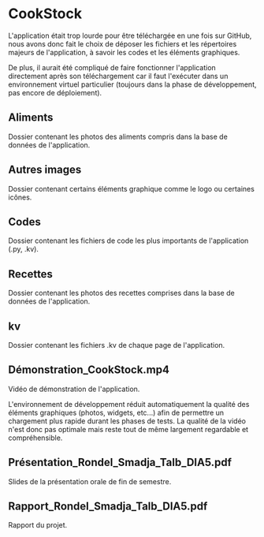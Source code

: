 # CookStock

L'application était trop lourde pour être téléchargée en une fois sur GitHub, nous avons donc fait 
le choix de déposer les fichiers et les répertoires majeurs de l'application, à savoir les codes et 
les éléments graphiques.

De plus, il aurait été compliqué de faire fonctionner l'application directement après son téléchargement
car il faut l'exécuter dans un environnement virtuel particulier (toujours dans la phase de développement, 
pas encore de déploiement).

## Aliments

Dossier contenant les photos des aliments compris dans la base de données de l'application.

## Autres images

Dossier contenant certains éléments graphique comme le logo ou certaines icônes.

## Codes

Dossier contenant les fichiers de code les plus importants de l'application (.py, .kv).

## Recettes

Dossier contenant les photos des recettes comprises dans la base de données de l'application.

## kv

Dossier contenant les fichiers .kv de chaque page de l'application.

## Démonstration_CookStock.mp4

Vidéo de démonstration de l'application.

L'environnement de développement réduit automatiquement la qualité des éléments graphiques (photos, widgets, etc...) 
afin de permettre un chargement plus rapide durant les phases de tests. La qualité de la vidéo n'est donc pas optimale 
mais reste tout de même largement regardable et compréhensible.

## Présentation_Rondel_Smadja_Talb_DIA5.pdf

Slides de la présentation orale de fin de semestre.

## Rapport_Rondel_Smadja_Talb_DIA5.pdf

Rapport du projet.
